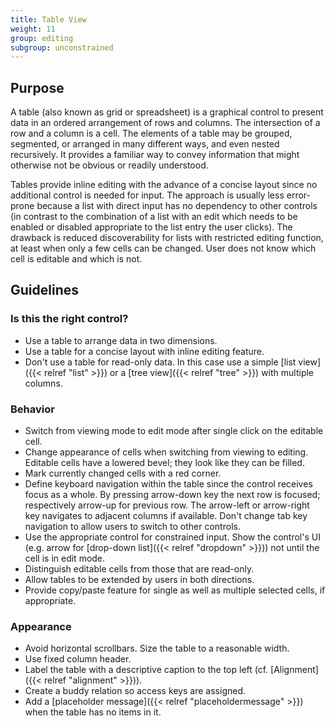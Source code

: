 ```yaml
---
title: Table View
weight: 11
group: editing
subgroup: unconstrained
---
```


Purpose
-------

A table (also known as grid or spreadsheet) is a graphical control to
present data in an ordered arrangement of rows and columns. The
intersection of a row and a column is a cell. The elements of a table
may be grouped, segmented, or arranged in many different ways, and even
nested recursively. It provides a familiar way to convey information
that might otherwise not be obvious or readily understood.

Tables provide inline editing with the advance of a concise layout since
no additional control is needed for input. The approach is usually less
error-prone because a list with direct input has no dependency to other
controls (in contrast to the combination of a list with an edit which
needs to be enabled or disabled appropriate to the list entry the user
clicks). The drawback is reduced discoverability for lists with
restricted editing function, at least when only a few cells can be
changed. User does not know which cell is editable and which is not.

Guidelines
----------

### Is this the right control?

-   Use a table to arrange data in two dimensions.
-   Use a table for a concise layout with inline editing feature.
-   Don't use a table for read-only data. In this case use a simple
    [list view]({{< relref "list" >}}) or a
    [tree view]({{< relref "tree" >}}) with multiple
    columns.

### Behavior

-   Switch from viewing mode to edit mode after single click on the
    editable cell.
-   Change appearance of cells when switching from viewing to editing.
    Editable cells have a lowered bevel; they look like they can be
    filled.
-   Mark currently changed cells with a red corner.
-   Define keyboard navigation within the table since the control
    receives focus as a whole. By pressing arrow-down key the next row
    is focused; respectively arrow-up for previous row. The arrow-left
    or arrow-right key navigates to adjacent columns if available.
    Don't change tab key navigation to allow users to switch to other
    controls.
-   Use the appropriate control for constrained input. Show the
    control's UI (e.g. arrow for
    [drop-down list]({{< relref "dropdown" >}})) not until
    the cell is in edit mode.
-   Distinguish editable cells from those that are read-only.
-   Allow tables to be extended by users in both directions.
-   Provide copy/paste feature for single as well as multiple selected
    cells, if appropriate.

### Appearance

-   Avoid horizontal scrollbars. Size the table to a reasonable width.
-   Use fixed column header.
-   Label the table with a descriptive caption to the top left (cf.
    [Alignment]({{< relref "alignment" >}})).
-   Create a buddy relation so access keys are assigned.
-   Add a
    [placeholder message]({{< relref "placeholdermessage" >}})
    when the table has no items in it.
